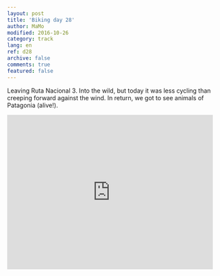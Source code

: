 ```yaml
---   
layout: post 
title: 'Biking day 28'  
author: MaMo 
modified: 2016-10-26
category: track 
lang: en 
ref: d28
archive: false 
comments: true 
featured: false 
--- 
```


 Leaving Ruta Nacional 3. Into the wild, but today it was less cycling than creeping forward against the wind. In return, we got to see animals of Patagonia (alive!). 

<iframe width='480' height='360' src='http://track-kit.net/maps_s3/?v=embed&track=231936  
.gpx' frameborder='0' allowfullscreen></iframe>